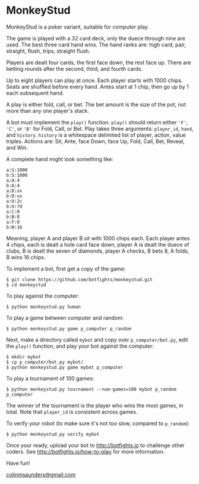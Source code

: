 MonkeyStud
==========

MonkeyStud is a poker variant, suitable for computer play.

The game is played with a 32 card deck, only the duece through
nine are used. The best three card hand wins. The hand ranks are:
high card, pair, straight, flush, trips, straight flush.

Players are dealt four cards, the first face down, the rest face up.
There are betting rounds after the second, third, and fourth cards.

Up to eight players can play at once. Each player starts with 1000 chips.
Seats are shuffled before every hand. Antes start at 1 chip, then go up
by 1 each subsequent hand.

A play is either fold, call, or bet. The bet amount is the size of
the pot, not more than any one player's stack.

A bot must implement the `play()` function. `play()` should return either
`'F'`, `'C'`, or `'B'` for Fold, Call, or Bet. Play takes three
arguments: `player_id`, `hand`, and `history`. `history` is a whitespace
delimited list of player, action, value triples. Actions are:
Sit, Ante, face Down, face Up, Fold, Call, Bet, Reveal, and Win.

A complete hand might look something like:

    a:S:1000
    b:S:1000
    a:A:4
    b:A:4
    a:D:xx
    b:D:xx
    a:U:2c
    b:U:7d
    a:C:0
    b:B:8
    a:F:0
    b:W:16

Meaning, player A and player B sit with 1000 chips each. Each player antes
4 chips, each is dealt a hole card face down, player A is dealt the duece of
clubs, B is dealt the seven of diamonds, player A checks, B bets 8, A
folds, B wins 16 chips.

To implement a bot, first get a copy of the game:

    $ git clone https://github.com/botfights/monkeystud.git
    $ cd monkeystud

To play against the computer:

    $ python monkeystud.py human

To play a game between computer and random:

    $ python monkeystud.py game p_computer p_random

Next, make a directory called `mybot` and copy over `p_computer/bot.py`,
edit the `play()` function, and play your bot against the computer:

    $ mkdir mybot
    $ cp p_computer/bot.py mybot/
    $ python monkeystud.py game mybot p_computer

To play a tournament of 100 games:

    $ python monkeystud.py tournament --num-games=100 mybot p_random p_computer

The winner of the tournament is the player who wins the most games,
in total. Note that `player_id` is consistent across games.

To verify your robot (to make sure it's not too slow, compared to `p_random`):

    $ python monkeystud.py verify mybot

Once your ready, upload your bot to http://botfights.io to challenge other
coders. See http://botfights.io/how-to-play for more information.

Have fun!

colinmsaunders@gmail.com
